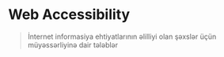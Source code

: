 # Web Accessibility

> İnternet informasiya ehtiyatlarının əlilliyi olan şəxslər
> üçün müyəssərliyinə dair tələblər
